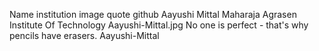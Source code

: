 Name	institution	image	quote	github
Aayushi Mittal
Maharaja Agrasen Institute Of Technology
Aayushi-Mittal.jpg
No one is perfect - that's why pencils have erasers.
Aayushi-Mittal
